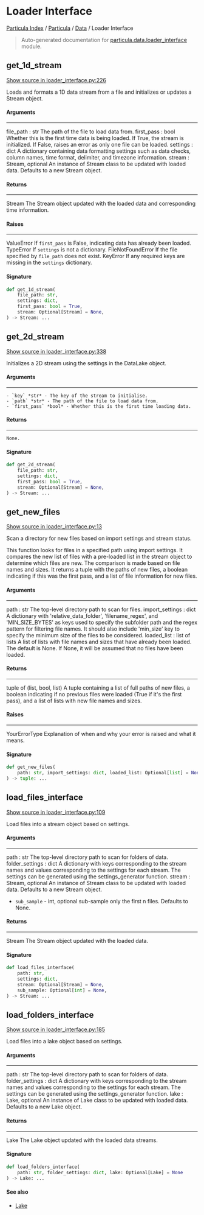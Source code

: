 # Loader Interface

[Particula Index](../../README.md#particula-index) / [Particula](../index.md#particula) / [Data](./index.md#data) / Loader Interface

> Auto-generated documentation for [particula.data.loader_interface](https://github.com/Gorkowski/particula/blob/main/particula/data/loader_interface.py) module.

## get_1d_stream

[Show source in loader_interface.py:226](https://github.com/Gorkowski/particula/blob/main/particula/data/loader_interface.py#L226)

Loads and formats a 1D data stream from a file and initializes or updates
a Stream object.

#### Arguments

----------
file_path : str
    The path of the file to load data from.
first_pass : bool
    Whether this is the first time data is being loaded. If True, the
    stream is initialized.
    If False, raises an error as only one file can be loaded.
settings : dict
    A dictionary containing data formatting settings such as data checks,
    column names,
    time format, delimiter, and timezone information.
stream : Stream, optional
    An instance of Stream class to be updated with loaded data. Defaults
    to a new Stream object.

#### Returns

-------
Stream
    The Stream object updated with the loaded data and corresponding time
    information.

#### Raises

------
ValueError
    If `first_pass` is False, indicating data has already been loaded.
TypeError
    If `settings` is not a dictionary.
FileNotFoundError
    If the file specified by `file_path` does not exist.
KeyError
    If any required keys are missing in the `settings` dictionary.

#### Signature

```python
def get_1d_stream(
    file_path: str,
    settings: dict,
    first_pass: bool = True,
    stream: Optional[Stream] = None,
) -> Stream: ...
```



## get_2d_stream

[Show source in loader_interface.py:338](https://github.com/Gorkowski/particula/blob/main/particula/data/loader_interface.py#L338)

Initializes a 2D stream using the settings in the DataLake object.

#### Arguments

----------
    - `key` *str* - The key of the stream to initialise.
    - `path` *str* - The path of the file to load data from.
    - `first_pass` *bool* - Whether this is the first time loading data.

#### Returns

----------
    None.

#### Signature

```python
def get_2d_stream(
    file_path: str,
    settings: dict,
    first_pass: bool = True,
    stream: Optional[Stream] = None,
) -> Stream: ...
```



## get_new_files

[Show source in loader_interface.py:13](https://github.com/Gorkowski/particula/blob/main/particula/data/loader_interface.py#L13)

Scan a directory for new files based on import settings and stream status.

This function looks for files in a specified path using import settings.
It compares the new list of files with a pre-loaded list in the stream
object to determine which files are new. The comparison is made based on
file names and sizes. It returns a tuple with the paths of new files, a
boolean indicating if this was the first pass, and a list of file
information for new files.

#### Arguments

----------
path : str
    The top-level directory path to scan for files.
import_settings : dict
    A dictionary with 'relative_data_folder', 'filename_regex',
    and 'MIN_SIZE_BYTES' as keys
    used to specify the subfolder path and the regex pattern for filtering
    file names. It should also include 'min_size' key to specify the
    minimum size of the files to be considered.
loaded_list : list of lists
    A list of lists with file names and sizes that have already been
    loaded. The default is None. If None, it will be assumed that no
    files have been loaded.

#### Returns

-------
tuple of (list, bool, list)
    A tuple containing a list of full paths of new files, a boolean
    indicating if no previous files were loaded (True if it's the first
    pass), and a list of lists with new file names and sizes.

#### Raises

------
YourErrorType
    Explanation of when and why your error is raised and what it means.

#### Signature

```python
def get_new_files(
    path: str, import_settings: dict, loaded_list: Optional[list] = None
) -> tuple: ...
```



## load_files_interface

[Show source in loader_interface.py:109](https://github.com/Gorkowski/particula/blob/main/particula/data/loader_interface.py#L109)

Load files into a stream object based on settings.

#### Arguments

----------
path : str
    The top-level directory path to scan for folders of data.
folder_settings : dict
    A dictionary with keys corresponding to the stream names and values
    corresponding to the settings for each stream. The settings can
    be generated using the settings_generator function.
stream : Stream, optional
    An instance of Stream class to be updated with loaded data. Defaults
    to a new Stream object.
- `sub_sample` - int, optional
    sub-sample only the first n files. Defaults to None.

#### Returns

-------
Stream
    The Stream object updated with the loaded data.

#### Signature

```python
def load_files_interface(
    path: str,
    settings: dict,
    stream: Optional[Stream] = None,
    sub_sample: Optional[int] = None,
) -> Stream: ...
```



## load_folders_interface

[Show source in loader_interface.py:185](https://github.com/Gorkowski/particula/blob/main/particula/data/loader_interface.py#L185)

Load files into a lake object based on settings.

#### Arguments

----------
path : str
    The top-level directory path to scan for folders of data.
folder_settings : dict
    A dictionary with keys corresponding to the stream names and values
    corresponding to the settings for each stream. The settings can
    be generated using the settings_generator function.
lake : Lake, optional
    An instance of Lake class to be updated with loaded data. Defaults
    to a new Lake object.

#### Returns

-------
Lake
    The Lake object updated with the loaded data streams.

#### Signature

```python
def load_folders_interface(
    path: str, folder_settings: dict, lake: Optional[Lake] = None
) -> Lake: ...
```

#### See also

- [Lake](./lake.md#lake)
